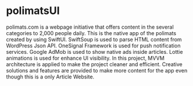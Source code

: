 # polimatsUI
polimats.com is a webpage initiative that offers content in the several categories to 2,000 people daily. This is the native app of the polimats created by using SwiftUI. SwiftSoup is used to parse HTML content from WordPress Json API. OneSignal Framework is used for push notification services. Google AdMob is used to show native ads inside articles. Lottie animations is used for enhance UI visibility. In this project, MVVM architecture is applied to make the project cleaner and efficient. Creative solutions and features are provided to make more content for the app even though this is a only Article Website.
